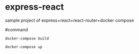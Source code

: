 # express-react
sample project of express+react+react-router+docker compose

#command

``docker-compose build``

``docker-compose up``
